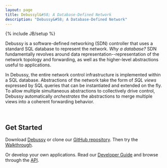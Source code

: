 ```yaml
---
layout: page
title: Debussyl&#58; A Database-Defined Network
description: "Debussy&#58; A Database-Defined Network"
---
```

{% include JB/setup %}


Debussy is a software-defined networking (SDN) controller that uses a standard SQL database to represent the network.  _Why a database?_ SDN fundamentally revolves around data representation--representation of the network topology and forwarding, as well as the higher-level abstractions useful to applications.

In Debussy, the entire network control infrastructure is implemented within a SQL database.  Abstractions of the network take the form of _SQL views_ expressed by SQL queries that can be instantiated and extended on the fly.  To allow multiple simultaneous abstractions to collectively drive control, Debussy automatically _orchestrates_ the abstractions to merge multiple views into a coherent forwarding behavior.

<br/>

## Get Started ##

Download [Debussy]({{site.url}}download) or clone our [GitHub repository](http://github.com/debussy-net/debussy).  Then try the [Walkthrough]({{site.url}}walkthrough).

Or develop your own applications.  Read our [Developer Guide]({{site.url}}manual) and browse through the [API](api/annotated.html).
